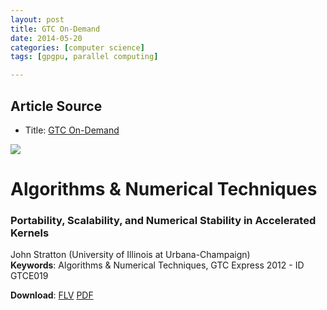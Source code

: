 ```yaml
---
layout: post
title: GTC On-Demand
date: 2014-05-20
categories: [computer science]
tags: [gpgpu, parallel computing]

---
```



## Article Source
* Title: [GTC On-Demand](http://on-demand-gtc.gputechconf.com/gtcnew/on-demand-gtc.php?searchByKeyword=GTC+Express&searchItems=&sessionTopic=&sessionEvent=&sessionYear=&sessionFormat=&submit=&select=+)

[![](http://sungsoo.github.com/images/gtc.png)](http://sungsoo.github.com/images/gtc.png)

# Algorithms & Numerical Techniques

### Portability, Scalability, and Numerical Stability in Accelerated Kernels

John Stratton (University of Illinois at Urbana-Champaign)  
**Keywords**: Algorithms & Numerical Techniques, GTC Express 2012 - ID GTCE019

**Download**: [FLV](http://www.gputechconf.com/content/includes/gtc/video/stream-john-stratton-webinar-oct2012.html) [PDF](http://on-demand.gputechconf.com/gtc-express/2012/presentations/portability-scalability-and-numerical-stability-in-accelerated-kernels.pdf)
